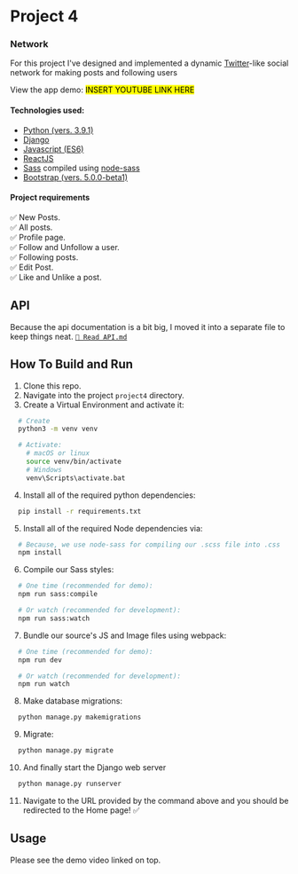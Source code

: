 # Project 4

### Network
For this project I've designed and implemented a dynamic [Twitter](htps://twitter.com)-like social network for making posts and following users

View the app demo: <mark>INSERT YOUTUBE LINK HERE</mark>

#### Technologies used:
- [Python (vers. 3.9.1)](https://python.org)
- [Django](https://djangoproject.com)
- [Javascript (ES6)](https://developer.mozilla.org/en-US/docs/Web/JavaScript)
- [ReactJS](https://reactjs.org/)
- [Sass](https://sass-lang.com/) compiled using [node-sass](https://npmjs.com/package/node-sass)
- [Bootstrap (vers. 5.0.0-beta1)](https://getbootstrap.com)

#### Project requirements
:white_check_mark: New Posts.<br>
:white_check_mark: All posts.<br>
:white_check_mark: Profile page.<br>
:white_check_mark: Follow and Unfollow a user.<br>
:white_check_mark: Following posts.<br>
:white_check_mark: Edit Post.<br>
:white_check_mark: Like and Unlike a post.


## API
Because the api documentation is a bit big, I moved it into a separate file to keep things neat. [`📄 Read API.md`](API.md#api)


## How To Build and Run
1. Clone this repo.
2. Navigate into the project `project4` directory.
3. Create a Virtual Environment and activate it:
```bash
  # Create
  python3 -m venv venv

  # Activate:
    # macOS or linux
    source venv/bin/activate
    # Windows
    venv\Scripts\activate.bat
```

4. Install all of the required python dependencies:
```bash
  pip install -r requirements.txt
```

5. Install all of the required Node dependencies via:
```bash
  # Because, we use node-sass for compiling our .scss file into .css
  npm install
```

6. Compile our Sass styles:
```bash
  # One time (recommended for demo):
  npm run sass:compile

  # Or watch (recommended for development):
  npm run sass:watch
```

7. Bundle our source's JS and Image files using webpack:
```bash
  # One time (recommended for demo):
  npm run dev

  # Or watch (recommended for development):
  npm run watch
```

8. Make database migrations:
```bash
  python manage.py makemigrations
```

9. Migrate:
```bash
  python manage.py migrate
```

10. And finally start the Django web server
```bash
  python manage.py runserver
```

11. Navigate to the URL provided by the command above and you should be redirected to the Home page! ✅

## Usage
Please see the demo video linked on top.